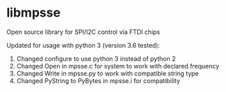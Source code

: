libmpsse
========

Open source library for SPI/I2C control via FTDI chips

Updated for usage with python 3 (version 3.6 tested):
1. Changed configure to use python 3 instead of python 2
2. Changed Open in mpsse.c for system to work with declared frequency
3. Changed Write in mpsse.py to work with compatible string type
4. Changed PyString to PyBytes in mpsse.i for compatibility
